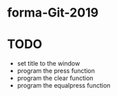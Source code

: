 # forma-Git-2019

# TODO

- set title to the window
- program the press function
- program the clear function
- program the equalpress function
